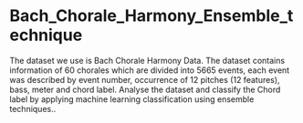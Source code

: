 # Bach_Chorale_Harmony_Ensemble_technique
The dataset we use is Bach Chorale Harmony Data. The dataset contains information of 60 chorales which are divided into 5665 events, each event was described by event number, occurrence of 12 pitches (12 features), bass, meter and chord label.  Analyse the dataset and classify the Chord label by applying machine learning classification using ensemble techniques..
